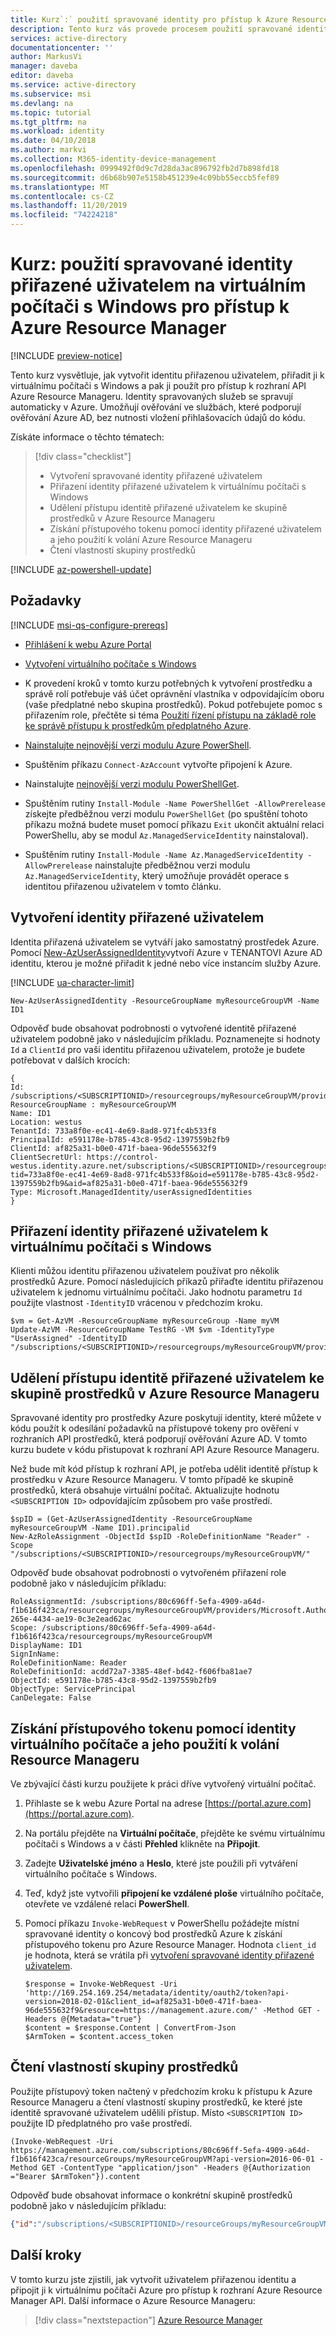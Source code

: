 ```yaml
---
title: Kurz`:` použití spravované identity pro přístup k Azure Resource Manager-Windows-Azure AD
description: Tento kurz vás provede procesem použití spravované identity přiřazené uživatelem na virtuálním počítači s Windows pro přístup k Azure Resource Manageru.
services: active-directory
documentationcenter: ''
author: MarkusVi
manager: daveba
editor: daveba
ms.service: active-directory
ms.subservice: msi
ms.devlang: na
ms.topic: tutorial
ms.tgt_pltfrm: na
ms.workload: identity
ms.date: 04/10/2018
ms.author: markvi
ms.collection: M365-identity-device-management
ms.openlocfilehash: 0999492f0d9c7d28da3ac896792fb2d7b898fd18
ms.sourcegitcommit: d6b68b907e5158b451239e4c09bb55eccb5fef89
ms.translationtype: MT
ms.contentlocale: cs-CZ
ms.lasthandoff: 11/20/2019
ms.locfileid: "74224218"
---
```

# <a name="tutorial-use-a-user-assigned-managed-identity-on-a-windows-vm-to-access-azure-resource-manager"></a>Kurz: použití spravované identity přiřazené uživatelem na virtuálním počítači s Windows pro přístup k Azure Resource Manager

[!INCLUDE [preview-notice](~/includes/active-directory-msi-preview-notice-ua.md)]

Tento kurz vysvětluje, jak vytvořit identitu přiřazenou uživatelem, přiřadit ji k virtuálnímu počítači s Windows a pak ji použít pro přístup k rozhraní API Azure Resource Manageru. Identity spravovaných služeb se spravují automaticky v Azure. Umožňují ověřování ve službách, které podporují ověřování Azure AD, bez nutnosti vložení přihlašovacích údajů do kódu. 

Získáte informace o těchto tématech:

> [!div class="checklist"]
> * Vytvoření spravované identity přiřazené uživatelem
> * Přiřazení identity přiřazené uživatelem k virtuálnímu počítači s Windows
> * Udělení přístupu identitě přiřazené uživatelem ke skupině prostředků v Azure Resource Manageru 
> * Získání přístupového tokenu pomocí identity přiřazené uživatelem a jeho použití k volání Azure Resource Manageru 
> * Čtení vlastností skupiny prostředků

[!INCLUDE [az-powershell-update](../../../includes/updated-for-az.md)]

## <a name="prerequisites"></a>Požadavky

[!INCLUDE [msi-qs-configure-prereqs](../../../includes/active-directory-msi-qs-configure-prereqs.md)]

- [Přihlášení k webu Azure Portal](https://portal.azure.com)

- [Vytvoření virtuálního počítače s Windows](/azure/virtual-machines/windows/quick-create-portal)

- K provedení kroků v tomto kurzu potřebných k vytvoření prostředku a správě rolí potřebuje váš účet oprávnění vlastníka v odpovídajícím oboru (vaše předplatné nebo skupina prostředků). Pokud potřebujete pomoc s přiřazením role, přečtěte si téma [Použití řízení přístupu na základě role ke správě přístupu k prostředkům předplatného Azure](/azure/role-based-access-control/role-assignments-portal).
- [Nainstalujte nejnovější verzi modulu Azure PowerShell](/powershell/azure/install-az-ps). 
- Spuštěním příkazu `Connect-AzAccount` vytvořte připojení k Azure.
- Nainstalujte [nejnovější verzi modulu PowerShellGet](/powershell/scripting/gallery/installing-psget#for-systems-with-powershell-50-or-newer-you-can-install-the-latest-powershellget).
- Spuštěním rutiny `Install-Module -Name PowerShellGet -AllowPrerelease` získejte předběžnou verzi modulu `PowerShellGet` (po spuštění tohoto příkazu možná budete muset pomocí příkazu `Exit` ukončit aktuální relaci PowerShellu, aby se modul `Az.ManagedServiceIdentity` nainstaloval).
- Spuštěním rutiny `Install-Module -Name Az.ManagedServiceIdentity -AllowPrerelease` nainstalujte předběžnou verzi modulu `Az.ManagedServiceIdentity`, který umožňuje provádět operace s identitou přiřazenou uživatelem v tomto článku.

## <a name="create-a-user-assigned-identity"></a>Vytvoření identity přiřazené uživatelem

Identita přiřazená uživatelem se vytváří jako samostatný prostředek Azure. Pomocí [New-AzUserAssignedIdentity](/powershell/module/az.managedserviceidentity/get-azuserassignedidentity)vytvoří Azure v TENANTOVI Azure AD identitu, kterou je možné přiřadit k jedné nebo více instancím služby Azure.

[!INCLUDE [ua-character-limit](~/includes/managed-identity-ua-character-limits.md)]

```azurepowershell-interactive
New-AzUserAssignedIdentity -ResourceGroupName myResourceGroupVM -Name ID1
```

Odpověď bude obsahovat podrobnosti o vytvořené identitě přiřazené uživatelem podobně jako v následujícím příkladu. Poznamenejte si hodnoty `Id` a `ClientId` pro vaši identitu přiřazenou uživatelem, protože je budete potřebovat v dalších krocích:

```azurepowershell
{
Id: /subscriptions/<SUBSCRIPTIONID>/resourcegroups/myResourceGroupVM/providers/Microsoft.ManagedIdentity/userAssignedIdentities/ID1
ResourceGroupName : myResourceGroupVM
Name: ID1
Location: westus
TenantId: 733a8f0e-ec41-4e69-8ad8-971fc4b533f8
PrincipalId: e591178e-b785-43c8-95d2-1397559b2fb9
ClientId: af825a31-b0e0-471f-baea-96de555632f9
ClientSecretUrl: https://control-westus.identity.azure.net/subscriptions/<SUBSCRIPTIONID>/resourcegroups/myResourceGroupVM/providers/Microsoft.ManagedIdentity/userAssignedIdentities/ID1/credentials?tid=733a8f0e-ec41-4e69-8ad8-971fc4b533f8&oid=e591178e-b785-43c8-95d2-1397559b2fb9&aid=af825a31-b0e0-471f-baea-96de555632f9
Type: Microsoft.ManagedIdentity/userAssignedIdentities
}
```

## <a name="assign-the-user-assigned-identity-to-a-windows-vm"></a>Přiřazení identity přiřazené uživatelem k virtuálnímu počítači s Windows

Klienti můžou identitu přiřazenou uživatelem používat pro několik prostředků Azure. Pomocí následujících příkazů přiřaďte identitu přiřazenou uživatelem k jednomu virtuálnímu počítači. Jako hodnotu parametru `Id` použijte vlastnost `-IdentityID` vrácenou v předchozím kroku.

```azurepowershell-interactive
$vm = Get-AzVM -ResourceGroupName myResourceGroup -Name myVM
Update-AzVM -ResourceGroupName TestRG -VM $vm -IdentityType "UserAssigned" -IdentityID "/subscriptions/<SUBSCRIPTIONID>/resourcegroups/myResourceGroupVM/providers/Microsoft.ManagedIdentity/userAssignedIdentities/ID1"
```

## <a name="grant-your-user-assigned-identity-access-to-a-resource-group-in-azure-resource-manager"></a>Udělení přístupu identitě přiřazené uživatelem ke skupině prostředků v Azure Resource Manageru 

Spravované identity pro prostředky Azure poskytují identity, které můžete v kódu použít k odesílání požadavků na přístupové tokeny pro ověření v rozhraních API prostředků, která podporují ověřování Azure AD. V tomto kurzu budete v kódu přistupovat k rozhraní API Azure Resource Manageru. 

Než bude mít kód přístup k rozhraní API, je potřeba udělit identitě přístup k prostředku v Azure Resource Manageru. V tomto případě ke skupině prostředků, která obsahuje virtuální počítač. Aktualizujte hodnotu `<SUBSCRIPTION ID>` odpovídajícím způsobem pro vaše prostředí.

```azurepowershell-interactive
$spID = (Get-AzUserAssignedIdentity -ResourceGroupName myResourceGroupVM -Name ID1).principalid
New-AzRoleAssignment -ObjectId $spID -RoleDefinitionName "Reader" -Scope "/subscriptions/<SUBSCRIPTIONID>/resourcegroups/myResourceGroupVM/"
```

Odpověď bude obsahovat podrobnosti o vytvořeném přiřazení role podobně jako v následujícím příkladu:

```azurepowershell
RoleAssignmentId: /subscriptions/80c696ff-5efa-4909-a64d-f1b616f423ca/resourcegroups/myResourceGroupVM/providers/Microsoft.Authorization/roleAssignments/f9cc753d-265e-4434-ae19-0c3e2ead62ac
Scope: /subscriptions/80c696ff-5efa-4909-a64d-f1b616f423ca/resourcegroups/myResourceGroupVM
DisplayName: ID1
SignInName:
RoleDefinitionName: Reader
RoleDefinitionId: acdd72a7-3385-48ef-bd42-f606fba81ae7
ObjectId: e591178e-b785-43c8-95d2-1397559b2fb9
ObjectType: ServicePrincipal
CanDelegate: False
```

## <a name="get-an-access-token-using-the-vms-identity-and-use-it-to-call-resource-manager"></a>Získání přístupového tokenu pomocí identity virtuálního počítače a jeho použití k volání Resource Manageru 

Ve zbývající části kurzu použijete k práci dříve vytvořený virtuální počítač.

1. Přihlaste se k webu Azure Portal na adrese [https://portal.azure.com](https://portal.azure.com).

2. Na portálu přejděte na **Virtuální počítače**, přejděte ke svému virtuálnímu počítači s Windows a v části **Přehled** klikněte na **Připojit**.

3. Zadejte **Uživatelské jméno** a **Heslo**, které jste použili při vytváření virtuálního počítače s Windows.

4. Teď, když jste vytvořili **připojení ke vzdálené ploše** virtuálního počítače, otevřete ve vzdálené relaci **PowerShell**.

5. Pomocí příkazu `Invoke-WebRequest` v PowerShellu požádejte místní spravované identity o koncový bod prostředků Azure k získání přístupového tokenu pro Azure Resource Manager.  Hodnota `client_id` je hodnota, která se vrátila při [vytvoření spravované identity přiřazené uživatelem](#create-a-user-assigned-identity).

    ```azurepowershell
    $response = Invoke-WebRequest -Uri 'http://169.254.169.254/metadata/identity/oauth2/token?api-version=2018-02-01&client_id=af825a31-b0e0-471f-baea-96de555632f9&resource=https://management.azure.com/' -Method GET -Headers @{Metadata="true"}
    $content = $response.Content | ConvertFrom-Json
    $ArmToken = $content.access_token
    ```

## <a name="read-the-properties-of-a-resource-group"></a>Čtení vlastností skupiny prostředků

Použijte přístupový token načtený v předchozím kroku k přístupu k Azure Resource Manageru a čtení vlastností skupiny prostředků, ke které jste identitě spravované uživatelem udělili přístup. Místo `<SUBSCRIPTION ID>` použijte ID předplatného pro vaše prostředí.

```azurepowershell
(Invoke-WebRequest -Uri https://management.azure.com/subscriptions/80c696ff-5efa-4909-a64d-f1b616f423ca/resourceGroups/myResourceGroupVM?api-version=2016-06-01 -Method GET -ContentType "application/json" -Headers @{Authorization ="Bearer $ArmToken"}).content
```
Odpověď bude obsahovat informace o konkrétní skupině prostředků podobně jako v následujícím příkladu:

```json
{"id":"/subscriptions/<SUBSCRIPTIONID>/resourceGroups/myResourceGroupVM","name":"myResourceGroupVM","location":"eastus","properties":{"provisioningState":"Succeeded"}}
```

## <a name="next-steps"></a>Další kroky

V tomto kurzu jste zjistili, jak vytvořit uživatelem přiřazenou identitu a připojit ji k virtuálnímu počítači Azure pro přístup k rozhraní Azure Resource Manager API.  Další informace o Azure Resource Manageru:

> [!div class="nextstepaction"]
>[Azure Resource Manager](/azure/azure-resource-manager/resource-group-overview)
